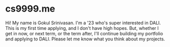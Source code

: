 # cs9999.me
Hi!
My name is Gokul Srinivasan. I'm a '23 who's super interested in DALI. This is my first time applying, and I don't have high hopes.
But, whether I get in now, or next term, or the term after, I'll continue building my portfolio and applying to DALI.
Please let me know what you think about my projects. 

